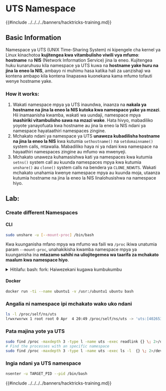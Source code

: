 # UTS Namespace

{{#include ../../../../banners/hacktricks-training.md}}

## Basic Information

Namespace ya UTS (UNIX Time-Sharing System) ni kipengele cha kernel ya Linux kinachotoa **kujitengea kwa vitambulisho viwili vya mfumo**: **hostname** na **NIS** (Network Information Service) jina la eneo. Kujitengea huku kunaruhusu kila namespace ya UTS kuwa na **hostname yake huru na jina la eneo la NIS**, ambayo ni muhimu hasa katika hali za uanzishaji wa kontena ambapo kila kontena linapaswa kuonekana kama mfumo tofauti wenye hostname yake.

### How it works:

1. Wakati namespace mpya ya UTS inaundwa, inaanza na **nakala ya hostname na jina la eneo la NIS kutoka kwa namespace yake ya mzazi**. Hii inamaanisha kwamba, wakati wa uundaji, namespace mpya **inashiriki vitambulisho sawa na mzazi wake**. Hata hivyo, mabadiliko yoyote yanayofuata kwa hostname au jina la eneo la NIS ndani ya namespace hayataathiri namespaces zingine.
2. Mchakato ndani ya namespace ya UTS **unaweza kubadilisha hostname na jina la eneo la NIS** kwa kutumia `sethostname()` na `setdomainname()` system calls, mtawalia. Mabadiliko haya ni ya ndani kwa namespace na hayaathiri namespaces zingine au mfumo wa mwenyeji.
3. Mchakato unaweza kuhamasishwa kati ya namespaces kwa kutumia `setns()` system call au kuunda namespaces mpya kwa kutumia `unshare()` au `clone()` system calls na bendera ya `CLONE_NEWUTS`. Wakati mchakato unahamia kwenye namespace mpya au kuunda moja, utaanza kutumia hostname na jina la eneo la NIS linalohusishwa na namespace hiyo.

## Lab:

### Create different Namespaces

#### CLI
```bash
sudo unshare -u [--mount-proc] /bin/bash
```
Kwa kuunganisha mfano mpya wa mfumo wa faili wa `/proc` ikiwa unatumia param `--mount-proc`, unahakikisha kwamba namespace mpya ya kuunganisha ina **mtazamo sahihi na uliojitegemea wa taarifa za mchakato maalum kwa namespace hiyo**.

<details>

<summary>Hitilafu: bash: fork: Haiwezekani kugawa kumbukumbu</summary>

Wakati `unshare` inatekelezwa bila chaguo la `-f`, hitilafu inakutana kutokana na jinsi Linux inavyoshughulikia namespaces mpya za PID (Kitambulisho cha Mchakato). Maelezo muhimu na suluhisho yameelezwa hapa chini:

1. **Maelezo ya Tatizo**:

- Kernel ya Linux inaruhusu mchakato kuunda namespaces mpya kwa kutumia wito wa mfumo wa `unshare`. Hata hivyo, mchakato unaoanzisha uundaji wa namespace mpya ya PID (inayojulikana kama mchakato wa "unshare") hauingii kwenye namespace mpya; ni watoto wake tu wanajumuishwa.
- Kuendesha `%unshare -p /bin/bash%` kunaanzisha `/bin/bash` katika mchakato sawa na `unshare`. Kwa hivyo, `/bin/bash` na watoto wake wako katika namespace ya awali ya PID.
- Mchakato wa kwanza wa mtoto wa `/bin/bash` katika namespace mpya unakuwa PID 1. Wakati mchakato huu unapoondoka, unachochea usafishaji wa namespace ikiwa hakuna mchakato mwingine, kwani PID 1 ina jukumu maalum la kupokea mchakato wa yatima. Kernel ya Linux itazima ugawaji wa PID katika namespace hiyo.

2. **Matokeo**:

- Kuondoka kwa PID 1 katika namespace mpya kunasababisha kusafishwa kwa bendera ya `PIDNS_HASH_ADDING`. Hii inasababisha kazi ya `alloc_pid` kushindwa kugawa PID mpya wakati wa kuunda mchakato mpya, ikitoa hitilafu ya "Haiwezekani kugawa kumbukumbu".

3. **Suluhisho**:
- Tatizo linaweza kutatuliwa kwa kutumia chaguo la `-f` pamoja na `unshare`. Chaguo hili linafanya `unshare` kuunda mchakato mpya baada ya kuunda namespace mpya ya PID.
- Kutekeleza `%unshare -fp /bin/bash%` kunahakikisha kwamba amri ya `unshare` yenyewe inakuwa PID 1 katika namespace mpya. `/bin/bash` na watoto wake wanajumuishwa salama ndani ya namespace hii mpya, kuzuia kuondoka mapema kwa PID 1 na kuruhusu ugawaji wa kawaida wa PID.

Kwa kuhakikisha kwamba `unshare` inatekelezwa na bendera ya `-f`, namespace mpya ya PID inatunzwa kwa usahihi, ikiruhusu `/bin/bash` na mchakato wake wa chini kufanya kazi bila kukutana na hitilafu ya ugawaji wa kumbukumbu.

</details>

#### Docker
```bash
docker run -ti --name ubuntu1 -v /usr:/ubuntu1 ubuntu bash
```
### &#x20;Angalia ni namespace ipi mchakato wako uko ndani
```bash
ls -l /proc/self/ns/uts
lrwxrwxrwx 1 root root 0 Apr  4 20:49 /proc/self/ns/uts -> 'uts:[4026531838]'
```
### Pata majina yote ya UTS
```bash
sudo find /proc -maxdepth 3 -type l -name uts -exec readlink {} \; 2>/dev/null | sort -u
# Find the processes with an specific namespace
sudo find /proc -maxdepth 3 -type l -name uts -exec ls -l  {} \; 2>/dev/null | grep <ns-number>
```
### Ingia ndani ya UTS namespace
```bash
nsenter -u TARGET_PID --pid /bin/bash
```
{{#include ../../../../banners/hacktricks-training.md}}
